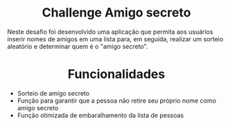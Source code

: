 <h1 align="center">  Challenge Amigo secreto </h1>
 <p>Neste desafio foi desenvolvido uma aplicação que permita aos usuários inserir nomes de amigos em uma lista para, em seguida, realizar um sorteio aleatório e determinar quem é o "amigo secreto".</p>

<h1 align="center"> Funcionalidades </h1>
<ul> <li>Sorteio de amigo secreto</li>
<li>Função para garantir que a pessoa não retire seu próprio nome como amigo secreto</li>
<li>Função otimizada de embaralhamento da lista de pessoas</li>
</ul>